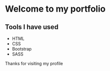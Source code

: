 # Welcome to my portfolio
## Tools I have used
 - HTML
 - CSS
 - Bootstrap
 - SASS

Thanks for visiting my profile